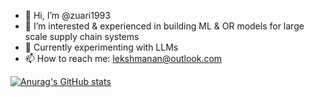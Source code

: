 - 👋 Hi, I’m @zuari1993
- 👀 I’m interested & experienced in building ML & OR models for large scale supply chain systems
- 🌱 Currently experimenting with LLMs
- 📫 How to reach me: lekshmanan@outlook.com

[![Anurag's GitHub stats](https://github-readme-stats.vercel.app/api?username=zuari1993)](https://github.com/anuraghazra/github-readme-stats)

<!---
zuari1993/zuari1993 is a ✨ special ✨ repository because its `README.md` (this file) appears on your GitHub profile.
You can click the Preview link to take a look at your changes.
--->
